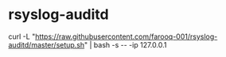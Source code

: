# rsyslog-auditd

curl -L "https://raw.githubusercontent.com/farooq-001/rsyslog-auditd/master/setup.sh" | bash -s -- -ip 127.0.0.1
